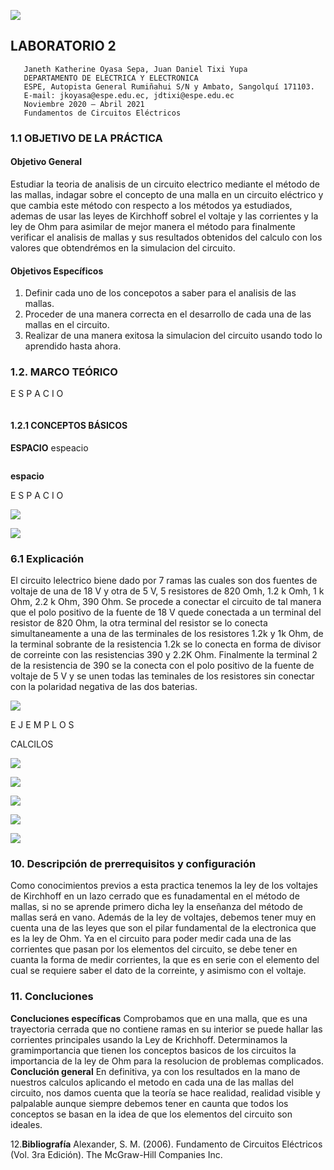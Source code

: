 ![](https://pbs.twimg.com/profile_images/712307087577993217/D8_89Lg4_400x400.jpg)
##  LABORATORIO 2
                                                                            
                                                                            
                                                                            
                                                                            
                                                                            
                                                                            
                                                                           
                                                                           
       Janeth Katherine Oyasa Sepa, Juan Daniel Tixi Yupa
       DEPARTAMENTO DE ELECTRICA Y ELECTRONICA
       ESPE, Autopista General Rumiñahui S/N y Ambato, Sangolquí 171103.
       E-mail: jkoyasa@espe.edu.ec, jdtixi@espe.edu.ec
       Noviembre 2020 – Abril 2021
       Fundamentos de Circuitos Eléctricos
### 1.1 OBJETIVO DE LA PRÁCTICA
#### Objetivo General
Estudiar la teoria de analisis de un circuito electrico mediante el método de las mallas, indagar sobre el concepto de una malla en un circuito eléctrico y que cambia este método con respecto a los métodos ya estudiados, ademas de usar las leyes de Kirchhoff sobrel el voltaje y las corrientes y la ley de Ohm para asimilar de mejor manera el método para finalmente verificar el analisis de mallas y sus resultados obtenidos del calculo con los valores que obtendrémos en la simulacion del circuito.


#### Objetivos Específicos
 1. Definir cada uno de los concepotos a saber para el analisis de las mallas.
 2. Proceder de una manera correcta en el desarrollo de cada una de las mallas en el circuito.
 3. Realizar de una manera exitosa la simulacion del circuito usando todo lo aprendido hasta ahora.
 
 ### 1.2. MARCO TEÓRICO
E
S
P
A
C
I
O

![]()


#### 1.2.1 CONCEPTOS BÁSICOS
**ESPACIO**
espeacio

![]()

**espacio**

E
S
P
A
C
I
O


![](https://scontent.fuio16-1.fna.fbcdn.net/v/t1.0-9/137380372_229600201939357_2958495623791442393_o.jpg?_nc_cat=104&ccb=2&_nc_sid=730e14&_nc_eui2=AeHmwQdGA9xuTuAPXjzw8YWun3TiZFtrWyefdOJkW2tbJ1haSh1Ef5N-K4RUwSaSmtSkTI2o3LeV0DzPDklh7eCi&_nc_ohc=zDTGGFJvTHAAX9TMZMC&_nc_ht=scontent.fuio16-1.fna&oh=660f691b63260da932588cbd7ec27e2f&oe=6022E030)


![](https://scontent.fuio16-1.fna.fbcdn.net/v/t1.0-9/138031073_229600158606028_5299347414744327574_n.jpg?_nc_cat=109&ccb=2&_nc_sid=730e14&_nc_eui2=AeFA_lKjqfY3b-pVCPSEmSGzLVgNayhr3l0tWA1rKGveXd_u3fzITTH-rotMRX2-vIGTgqrRtqwaWHOCFv4W8fOs&_nc_ohc=QmwYt1vh1nsAX-URks_&_nc_ht=scontent.fuio16-1.fna&oh=24ebcbee270ff79518b84c0dc7b2c8d3&oe=60222A49)


### 6.1 Explicación
El circuito lelectrico biene dado por 7 ramas las cuales son dos fuentes de voltaje de una de 18 V y otra de 5 V, 5 resistores de 820 Omh, 1.2 k Omh, 1 k Ohm, 2.2 k Ohm, 390 Ohm.
Se procede a conectar el circuito de tal manera que el polo positivo de la fuente de 18 V quede conectada a un terminal del resistor de 820 Ohm, la otra terminal del resistor se lo conecta simultaneamente a una de las terminales de los resistores 1.2k y 1k Ohm, de la terminal sobrante de la resistencia 1.2k se lo conecta en forma de divisor de correinte con las resistencias 390 y 2.2K Ohm.
Finalmente la terminal 2 de la resistencia de 390 se la conecta con el polo positivo de la fuente de voltaje de 5 V y se unen todas las teminales de los resistores sin conectar con la polaridad negativa de las dos baterias.

![](https://scontent.fuio16-1.fna.fbcdn.net/v/t1.0-9/138066265_229600205272690_5963622553284429031_o.jpg?_nc_cat=108&ccb=2&_nc_sid=730e14&_nc_eui2=AeFItfsuppmfeqoSQFIZpUFlU-UKLyInXwxT5QovIidfDBALwZjjPKcUZFthP4xAj0PLUbUhnpj7NMjHNMREetYZ&_nc_ohc=7bPMOFLQ30UAX9Epqky&_nc_ht=scontent.fuio16-1.fna&oh=8764d573a675b9a9476218fd2eaefc50&oe=601F91E8)

E
J
E
M
P
L
O
S

CALCILOS


![](https://scontent.fuio16-1.fna.fbcdn.net/v/t1.0-9/137691605_229600178606026_7316919259038871256_o.jpg?_nc_cat=106&ccb=2&_nc_sid=730e14&_nc_eui2=AeE8GFaQtfEMXaxNlWdCYY-5AmfczcwwdI0CZ9zNzDB0jeR18cVMk1Wj7Nw3wUev-JvBcRSm3xvSxexfd_IYuv_z&_nc_ohc=HmD-rRbOIvEAX-mJNbb&_nc_ht=scontent.fuio16-1.fna&oh=744addaf96f16779c3484ffe96c15ef0&oe=60221AF2)

![](https://scontent.fuio16-1.fna.fbcdn.net/v/t1.0-9/137197956_229600268606017_8561184410340220002_o.jpg?_nc_cat=102&ccb=2&_nc_sid=730e14&_nc_eui2=AeHScPW47_bdLZTCPHBZD-95vy10FDj9aLm_LXQUOP1ouea_TnmPP-jGnBUQH_qw5y0k8v2mNU9EttS6HMF60FRK&_nc_ohc=VqG2N2SnJFEAX_5E44D&_nc_ht=scontent.fuio16-1.fna&oh=2092ac0a1797edcd7261b32e5d296838&oe=60215B12)

![](https://scontent.fuio16-1.fna.fbcdn.net/v/t1.0-9/138024362_229600285272682_3142300964597832483_o.jpg?_nc_cat=104&ccb=2&_nc_sid=730e14&_nc_eui2=AeEytyYueIORvpRMbwKW6jRwj10F1qHxwZKPXQXWofHBkiBa1AONXlsX-W7v0-l1n5VMFnwQtEMSIMiG97STAuOf&_nc_ohc=VRko52htY-YAX-ZE6IK&_nc_ht=scontent.fuio16-1.fna&oh=506b1ec992125684e6bb8a735046eb01&oe=6021EFE4)

![](https://scontent.fuio16-1.fna.fbcdn.net/v/t1.0-9/138043433_229600291939348_7914293762986160689_n.jpg?_nc_cat=110&ccb=2&_nc_sid=730e14&_nc_eui2=AeG4Ldhp0ktrLdsyUgrVqFE5hmiLQXpG1K6GaItBekbUrh7h3wItf20Nk118JzzXys5vum3M0CKV6wXcb0daLJ0V&_nc_ohc=Fb47VW_gzkAAX8tQygp&_nc_ht=scontent.fuio16-1.fna&oh=56c1b6d02375a697a691fb2273d8044d&oe=60202D34)

![](https://scontent.fuio16-1.fna.fbcdn.net/v/t1.0-9/138197856_229600315272679_6052716038280249946_o.jpg?_nc_cat=103&ccb=2&_nc_sid=730e14&_nc_eui2=AeENACV-tfllEQ4tpdqRFfHU8jaWoFwfD_XyNpagXB8P9RTkXzhEAjhIZEfHMVYIbtghrDgWj2_iG60BNLE0kW_x&_nc_ohc=m-mD62zj5xYAX_GU7VL&_nc_ht=scontent.fuio16-1.fna&oh=38ef76b10d55455de84e8ddb7bba8c34&oe=60204D15)

### 10. Descripción de prerrequisitos y configuración
Como conocimientos previos a esta practica tenemos la ley de los voltajes de Kirchhoff en un lazo cerrado que es funadamental en el método de mallas, si no se aprende primero dicha ley la enseñanza del método de mallas será en vano. Además de la ley de voltajes, debemos tener muy en cuenta una de las leyes que son el pilar fundamental de la electronica que es la ley de Ohm.
Ya en el circuito para poder medir cada una de las corrientes que pasan por los elementos del circuito, se debe tener en cuanta la forma de medir corrientes, la que es en serie con el elemento del cual se requiere saber el dato de la correinte, y asimismo con el voltaje.

### 11. Concluciones
**Concluciones específicas**
Comprobamos que en una malla, que es una trayectoria cerrada que no contiene ramas en su interior se puede hallar las corrientes principales usando la Ley de Krichhoff.
Determinamos la gramimportancia que tienen los conceptos basicos de los circuitos la importancia de la ley de Ohm para la resolucion de problemas complicados.
**Conclución general**
En definitiva, ya con los resultados en la mano de nuestros calculos aplicando el metodo en cada una de las mallas del circuito, nos damos cuenta que la teoría se hace realidad, realidad visible y palpalable aunque siempre debemos tener en caunta que todos los conceptos se basan en la idea de que los elementos del circuito son ideales.

12.**Bibliografía**
Alexander, S. M. (2006). Fundamento de Circuitos Eléctricos (Vol. 3ra Edición). The McGraw-Hill Companies Inc.
